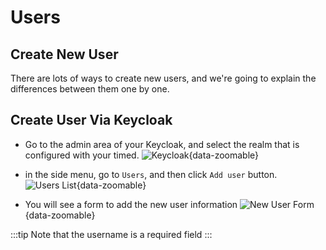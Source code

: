 # Users

## Create New User
There are lots of ways to create new users, and we're going to explain the differences between them one by one.

## Create User Via Keycloak

* Go to the admin area of your Keycloak, and select the realm that is configured with your timed.
![Keycloak](/adminstration/users/keycloak.png){data-zoomable}

* in the side menu, go to `Users`, and then click `Add user` button.
![Users List](/adminstration/users/users-list.png){data-zoomable}

* You will see a form to add the new user information
![New User Form](/adminstration/users/new-user-form.png){data-zoomable}

:::tip
Note that the username is a required field
:::
